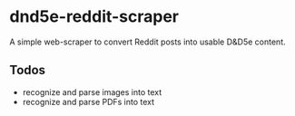 # dnd5e-reddit-scraper
A simple web-scraper to convert Reddit posts into usable D&amp;D5e content.

## Todos

- recognize and parse images into text
- recognize and parse PDFs into text
